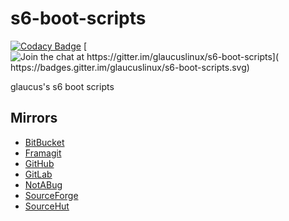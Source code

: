 # s6-boot-scripts
[![Codacy Badge](https://api.codacy.com/project/badge/Grade/b5c5caf7c2ae4ea99436ac9550476823)](https://app.codacy.com/gh/glaucuslinux/s6-boot-scripts?utm_source=github.com&utm_medium=referral&utm_content=glaucuslinux/s6-boot-scripts&utm_campaign=Badge_Grade_Dashboard)
[![Join the chat at https://gitter.im/glaucuslinux/s6-boot-scripts](
https://badges.gitter.im/glaucuslinux/s6-boot-scripts.svg)](
https://gitter.im/glaucuslinux/s6-boot-scripts?utm_source=badge&utm_medium=badge&utm_campaign=pr-badge&utm_content=badge)

glaucus's s6 boot scripts

## Mirrors
*   [BitBucket](https://bitbucket.org/glaucuslinux/s6-boot-scripts)
*   [Framagit](https://framagit.org/glaucuslinux/s6-boot-scripts)
*   [GitHub](https://github.com/glaucuslinux/s6-boot-scripts)
*   [GitLab](https://gitlab.com/glaucuslinux/s6-boot-scripts)
*   [NotABug](https://notabug.org/glaucuslinux/s6-boot-scripts)
*   [SourceForge](https://git.code.sf.net/p/glaucuslinux/s6-boot-scripts)
*   [SourceHut](https://git.sr.ht/~glaucuslinux/s6-boot-scripts)
